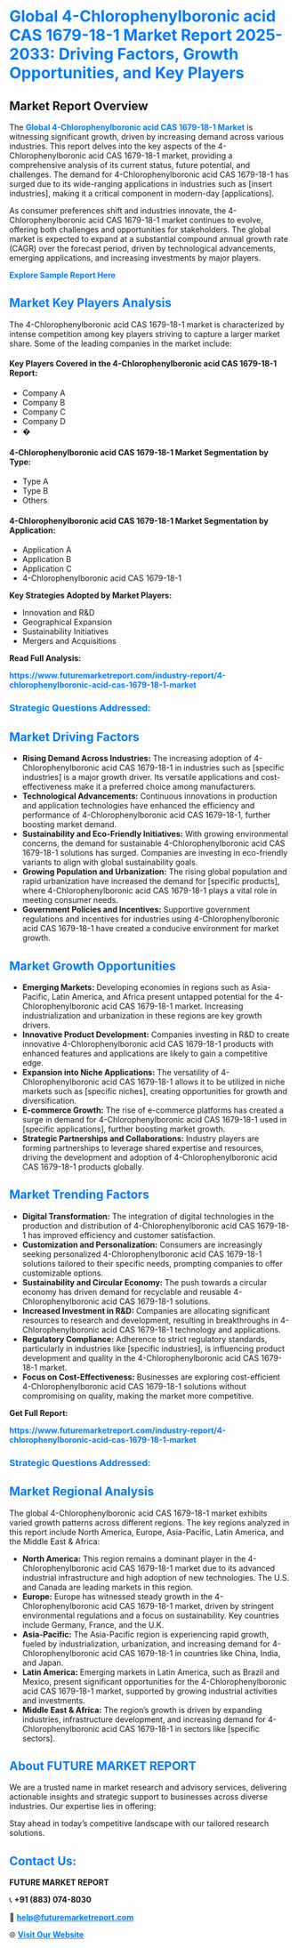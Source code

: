 <h1 style="color: #007BFF;">Global 4-Chlorophenylboronic acid CAS 1679-18-1 Market Report 2025-2033: Driving Factors, Growth Opportunities, and Key Players</h1>

<section id="overview">
<h2>Market Report Overview</h2>
<p>The <a href="https://www.futuremarketreport.com/industry-report/4-chlorophenylboronic-acid-cas-1679-18-1-market" style="color: #007BFF; text-decoration: none;"><strong>Global 4-Chlorophenylboronic acid CAS 1679-18-1 Market</strong></a> is witnessing significant growth, driven by increasing demand across various industries. This report delves into the key aspects of the 4-Chlorophenylboronic acid CAS 1679-18-1 market, providing a comprehensive analysis of its current status, future potential, and challenges. The demand for 4-Chlorophenylboronic acid CAS 1679-18-1 has surged due to its wide-ranging applications in industries such as [insert industries], making it a critical component in modern-day [applications].</p>
<p>As consumer preferences shift and industries innovate, the 4-Chlorophenylboronic acid CAS 1679-18-1 market continues to evolve, offering both challenges and opportunities for stakeholders. The global market is expected to expand at a substantial compound annual growth rate (CAGR) over the forecast period, driven by technological advancements, emerging applications, and increasing investments by major players.</p>
</section>

<section id="overview">
<p><a href="https://www.futuremarketreport.com/request-sample/reportId=113308" style="color: #007BFF; text-decoration: none;"><strong>Explore Sample Report Here</strong></a></p>
</section>

<section id="key-players">
<h2 style="color: #007BFF;">Market Key Players Analysis</h2>
<p>The 4-Chlorophenylboronic acid CAS 1679-18-1 market is characterized by intense competition among key players striving to capture a larger market share. Some of the leading companies in the market include:</p>
<h4>Key Players Covered in the 4-Chlorophenylboronic acid CAS 1679-18-1 Report:</h4>
<ul><li>Company A</li><li>Company B</li><li>Company C</li><li>Company D</li><li>�</li></ul>
<h4>4-Chlorophenylboronic acid CAS 1679-18-1 Market Segmentation by Type:</h4>
<ul><li>Type A</li><li>Type B</li><li>Others</li></ul>

<h4>4-Chlorophenylboronic acid CAS 1679-18-1 Market Segmentation by Application:</h4>
<ul><li>Application A</li><li>Application B</li><li>Application C</li><li>4-Chlorophenylboronic acid CAS 1679-18-1</li></ul>
<p><strong>Key Strategies Adopted by Market Players:</strong></p>
<ul>
<li>Innovation and R&D</li>
<li>Geographical Expansion</li>
<li>Sustainability Initiatives</li>
<li>Mergers and Acquisitions</li>
</ul>
</section>

<section>
<p><strong>Read Full Analysis: </strong></p><a href="https://www.futuremarketreport.com/industry-report/4-chlorophenylboronic-acid-cas-1679-18-1-market" style="color: #007BFF; text-decoration: none;"><strong>https://www.futuremarketreport.com/industry-report/4-chlorophenylboronic-acid-cas-1679-18-1-market</strong></a>
<h3 style="color: #007BFF;">Strategic Questions Addressed:</h3>
</section>

<section id="driving-factors">
<h2 style="color: #007BFF;">Market Driving Factors</h2>
<ul>
<li><strong>Rising Demand Across Industries:</strong> The increasing adoption of 4-Chlorophenylboronic acid CAS 1679-18-1 in industries such as [specific industries] is a major growth driver. Its versatile applications and cost-effectiveness make it a preferred choice among manufacturers.</li>
<li><strong>Technological Advancements:</strong> Continuous innovations in production and application technologies have enhanced the efficiency and performance of 4-Chlorophenylboronic acid CAS 1679-18-1, further boosting market demand.</li>
<li><strong>Sustainability and Eco-Friendly Initiatives:</strong> With growing environmental concerns, the demand for sustainable 4-Chlorophenylboronic acid CAS 1679-18-1 solutions has surged. Companies are investing in eco-friendly variants to align with global sustainability goals.</li>
<li><strong>Growing Population and Urbanization:</strong> The rising global population and rapid urbanization have increased the demand for [specific products], where 4-Chlorophenylboronic acid CAS 1679-18-1 plays a vital role in meeting consumer needs.</li>
<li><strong>Government Policies and Incentives:</strong> Supportive government regulations and incentives for industries using 4-Chlorophenylboronic acid CAS 1679-18-1 have created a conducive environment for market growth.</li>
</ul>
</section>

<section id="growth-opportunities">
<h2 style="color: #007BFF;">Market Growth Opportunities</h2>
<ul>
<li><strong>Emerging Markets:</strong> Developing economies in regions such as Asia-Pacific, Latin America, and Africa present untapped potential for the 4-Chlorophenylboronic acid CAS 1679-18-1 market. Increasing industrialization and urbanization in these regions are key growth drivers.</li>
<li><strong>Innovative Product Development:</strong> Companies investing in R&D to create innovative 4-Chlorophenylboronic acid CAS 1679-18-1 products with enhanced features and applications are likely to gain a competitive edge.</li>
<li><strong>Expansion into Niche Applications:</strong> The versatility of 4-Chlorophenylboronic acid CAS 1679-18-1 allows it to be utilized in niche markets such as [specific niches], creating opportunities for growth and diversification.</li>
<li><strong>E-commerce Growth:</strong> The rise of e-commerce platforms has created a surge in demand for 4-Chlorophenylboronic acid CAS 1679-18-1 used in [specific applications], further boosting market growth.</li>
<li><strong>Strategic Partnerships and Collaborations:</strong> Industry players are forming partnerships to leverage shared expertise and resources, driving the development and adoption of 4-Chlorophenylboronic acid CAS 1679-18-1 products globally.</li>
</ul>
</section>

<section id="trending-factors">
<h2 style="color: #007BFF;">Market Trending Factors</h2>
<ul>
<li><strong>Digital Transformation:</strong> The integration of digital technologies in the production and distribution of 4-Chlorophenylboronic acid CAS 1679-18-1 has improved efficiency and customer satisfaction.</li>
<li><strong>Customization and Personalization:</strong> Consumers are increasingly seeking personalized 4-Chlorophenylboronic acid CAS 1679-18-1 solutions tailored to their specific needs, prompting companies to offer customizable options.</li>
<li><strong>Sustainability and Circular Economy:</strong> The push towards a circular economy has driven demand for recyclable and reusable 4-Chlorophenylboronic acid CAS 1679-18-1 solutions.</li>
<li><strong>Increased Investment in R&D:</strong> Companies are allocating significant resources to research and development, resulting in breakthroughs in 4-Chlorophenylboronic acid CAS 1679-18-1 technology and applications.</li>
<li><strong>Regulatory Compliance:</strong> Adherence to strict regulatory standards, particularly in industries like [specific industries], is influencing product development and quality in the 4-Chlorophenylboronic acid CAS 1679-18-1 market.</li>
<li><strong>Focus on Cost-Effectiveness:</strong> Businesses are exploring cost-efficient 4-Chlorophenylboronic acid CAS 1679-18-1 solutions without compromising on quality, making the market more competitive.</li>
</ul>
</section>

<section>
<p><strong>Get Full Report: </strong></p><a href="https://www.futuremarketreport.com/industry-report/4-chlorophenylboronic-acid-cas-1679-18-1-market" style="color: #007BFF; text-decoration: none;"><strong>https://www.futuremarketreport.com/industry-report/4-chlorophenylboronic-acid-cas-1679-18-1-market</strong></a>
<h3 style="color: #007BFF;">Strategic Questions Addressed:</h3>
</section>


<section id="regional-analysis">
<h2 style="color: #007BFF;">Market Regional Analysis</h2>
<p>The global 4-Chlorophenylboronic acid CAS 1679-18-1 market exhibits varied growth patterns across different regions. The key regions analyzed in this report include North America, Europe, Asia-Pacific, Latin America, and the Middle East & Africa:</p>
<ul>
<li><strong>North America:</strong> This region remains a dominant player in the 4-Chlorophenylboronic acid CAS 1679-18-1 market due to its advanced industrial infrastructure and high adoption of new technologies. The U.S. and Canada are leading markets in this region.</li>
<li><strong>Europe:</strong> Europe has witnessed steady growth in the 4-Chlorophenylboronic acid CAS 1679-18-1 market, driven by stringent environmental regulations and a focus on sustainability. Key countries include Germany, France, and the U.K.</li>
<li><strong>Asia-Pacific:</strong> The Asia-Pacific region is experiencing rapid growth, fueled by industrialization, urbanization, and increasing demand for 4-Chlorophenylboronic acid CAS 1679-18-1 in countries like China, India, and Japan.</li>
<li><strong>Latin America:</strong> Emerging markets in Latin America, such as Brazil and Mexico, present significant opportunities for the 4-Chlorophenylboronic acid CAS 1679-18-1 market, supported by growing industrial activities and investments.</li>
<li><strong>Middle East & Africa:</strong> The region’s growth is driven by expanding industries, infrastructure development, and increasing demand for 4-Chlorophenylboronic acid CAS 1679-18-1 in sectors like [specific sectors].</li>
</ul>
</section>

<footer>
<h2 style="color: #007BFF;">About FUTURE MARKET REPORT</h2>
<p>We are a trusted name in market research and advisory services, delivering actionable insights and strategic support to businesses across diverse industries. Our expertise lies in offering:</p>

<p>Stay ahead in today’s competitive landscape with our tailored research solutions.</p>

<h2 style="color: #007BFF;">Contact Us:</h2>
<p><strong>FUTURE MARKET REPORT</strong></p>
<p>📞 <strong>+91 (883) 074-8030</strong></p>
<p>📧 <strong><a href="mailto:help@futuremarketreport.com" style="color: #007BFF;">help@futuremarketreport.com</a></strong></p>
<p>🌐 <strong><a href="https://www.futuremarketreport.com/" style="color: #007BFF;">Visit Our Website</a></strong></p>
</footer>